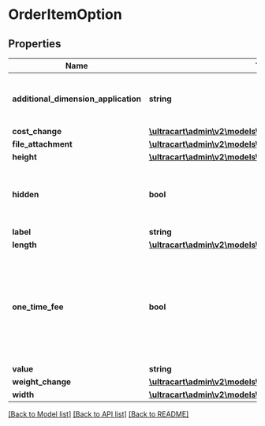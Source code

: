 # OrderItemOption

## Properties
Name | Type | Description | Notes
------------ | ------------- | ------------- | -------------
**additional_dimension_application** | **string** | How the additional dimensions are applied to the item. | [optional] 
**cost_change** | [**\ultracart\admin\v2\models\Currency**](Currency.md) |  | [optional] 
**file_attachment** | [**\ultracart\admin\v2\models\OrderItemOptionFileAttachment**](OrderItemOptionFileAttachment.md) |  | [optional] 
**height** | [**\ultracart\admin\v2\models\Distance**](Distance.md) |  | [optional] 
**hidden** | **bool** | True if this option is hidden from display on the order | [optional] 
**label** | **string** | Label | [optional] 
**length** | [**\ultracart\admin\v2\models\Distance**](Distance.md) |  | [optional] 
**one_time_fee** | **bool** | True if the cost associated with this option is a one time fee or multiplied by the quantity of the item | [optional] 
**value** | **string** | Value | [optional] 
**weight_change** | [**\ultracart\admin\v2\models\Weight**](Weight.md) |  | [optional] 
**width** | [**\ultracart\admin\v2\models\Distance**](Distance.md) |  | [optional] 

[[Back to Model list]](../README.md#documentation-for-models) [[Back to API list]](../README.md#documentation-for-api-endpoints) [[Back to README]](../README.md)


